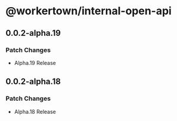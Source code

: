 # @workertown/internal-open-api

## 0.0.2-alpha.19

### Patch Changes

- Alpha.19 Release

## 0.0.2-alpha.18

### Patch Changes

- Alpha.18 Release
